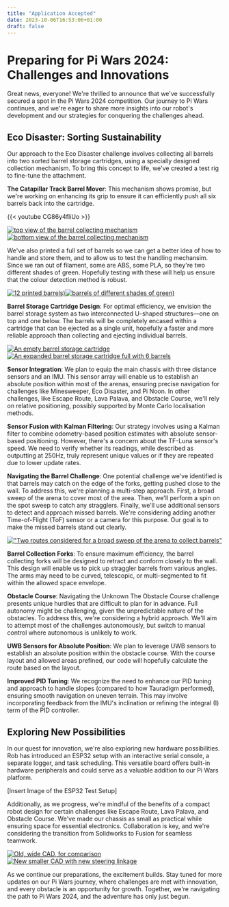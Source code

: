 ```yaml
---
title: "Application Accepted"
date: 2023-10-06T16:53:06+01:00
draft: false
---
```


# Preparing for Pi Wars 2024: Challenges and Innovations #
Great news, everyone! We're thrilled to announce that we've successfully secured a spot in the Pi Wars 2024 competition. Our journey to Pi Wars continues, and we're eager to share more insights into our robot's development and our strategies for conquering the challenges ahead.

## Eco Disaster: Sorting Sustainability ##
Our approach to the Eco Disaster challenge involves collecting all barrels into two sorted barrel storage cartridges, using a specially designed collection mechanism. To bring this concept to life, we've created a test rig to fine-tune the attachment.

**The Catapillar Track Barrel Mover**: This mechanism shows promise, but we're working on enhancing its grip to ensure it can efficiently push all six barrels back into the cartridge.

 {{< youtube CG86y4fIiUo >}}

[![top view of the barrel collecting mechanism](resized_top.jpg "top view of the barrel collecting mechanism")](top.jpg)[![bottom view of the barrel collecting mechanism](resized_bottom.jpg "bottom view of the barrel collecting mechanism")](bottom.jpg)

We've also printed a full set of barrels so we can get a better idea of how to handle and store them, and to allow us to test the handling mechansim. Since we ran out of filament, some are ABS, some PLA, so they're two different shades of green. Hopefully testing with these will help us ensure that the colour detection method is robust.

[![12 printed barrels)](resized_barrels.jpg "barrels")](barrels.jpg)[![barrels of different shades of green)](resized_different-greens.jpg "shades of green")](different-greens.jpg)


**Barrel Storage Cartridge Design**: For optimal efficiency, we envision the barrel storage system as two interconnected U-shaped structures—one on top and one below. The barrels will be completely encased within a cartridge that can be ejected as a single unit, hopefully a faster and more reliable approach than collecting and ejecting individual barrels.


[![An empty barrel storage cartridge](resized_emptyCartridge.PNG "empty barrel storage cartridge")](emptyCartridge.PNG)
[![An expanded barrel storage cartridge full with 6 barrels](resized_fullCartridge.PNG "expanded barrel storage cartridge full of barrels")](fullCartridge.PNG)

**Sensor Integration**: We plan to equip the main chassis with three distance sensors and an IMU. This sensor array will enable us to establish an absolute position within most of the arenas, ensuring precise navigation for challenges like Minesweeper, Eco Disaster, and Pi Noon. In other challenges, like Escape Route, Lava Palava, and Obstacle Course, we'll rely on relative positioning, possibly supported by Monte Carlo localisation methods.

**Sensor Fusion with Kalman Filtering**: Our strategy involves using a Kalman filter to combine odometry-based position estimates with absolute sensor-based positioning. However, there's a concern about the TF-Luna sensor's speed. We need to verify whether its readings, while described as outputting at 250Hz, truly represent unique values or if they are repeated due to lower update rates.

**Navigating the Barrel Challenge**: One potential challenge we've identified is that barrels may catch on the edge of the forks, getting pushed close to the wall. To address this, we're planning a multi-step approach. First, a broad sweep of the arena to cover most of the area. Then, we'll perform a spin on the spot sweep to catch any stragglers. Finally, we'll use additional sensors to detect and approach missed barrels. We're considering adding another Time-of-Flight (ToF) sensor or a camera for this purpose. Our goal is to make the missed barrels stand out clearly.

[!["Two routes considered for a broad sweep of the arena to collect barrels"](ecodisaster_routes.PNG "Two routes considered for a broad sweep of the arena to collect barrels")](ecodisaster_routes.PNG)

**Barrel Collection Forks**: To ensure maximum efficiency, the barrel collecting forks will be designed to retract and conform closely to the wall. This design will enable us to pick up straggler barrels from various angles. The arms may need to be curved, telescopic, or multi-segmented to fit within the allowed space envelope.

**Obstacle Course**: Navigating the Unknown
The Obstacle Course challenge presents unique hurdles that are difficult to plan for in advance. Full autonomy might be challenging, given the unpredictable nature of the obstacles. To address this, we're considering a hybrid approach. We'll aim to attempt most of the challenges autonomously, but switch to manual control where autonomous is unlikely to work.

**UWB Sensors for Absolute Position**: We plan to leverage UWB sensors to establish an absolute position within the obstacle course. With the course layout and allowed areas prefined, our code will hopefully calculate the route based on the layout.

**Improved PID Tuning**: We recognize the need to enhance our PID tuning and approach to handle slopes (compared to how Tauradigm performed), ensuring smooth navigation on uneven terrain. This may involve incorporating feedback from the IMU's inclination or refining the integral (I) term of the PID controller.

## Exploring New Possibilities ##
In our quest for innovation, we're also exploring new hardware possibilities. Rob has introduced an ESP32 setup with an interactive serial console, a separate logger, and task scheduling. This versatile board offers built-in hardware peripherals and could serve as a valuable addition to our Pi Wars platform.

[Insert Image of the ESP32 Test Setup]

Additionally, as we progress, we're mindful of the benefits of a compact robot design for certain challenges like Escape Route, Lava Palava, and Obstacle Course. We've made our chassis as small as practical while ensuring space for essential electronics. Collaboration is key, and we're considering the transition from Solidworks to  Fusion for seamless teamwork.

[![Old, wide CAD, for comparison](resized_CADAugust.PNG "Old, wide CAD, for comparison")](CADAugust.PNG)
[![New smaller CAD with new steering linkage](resized_CADoctober.PNG "New smaller CAD with new steering linkage")](CADoctober.PNG)

As we continue our preparations, the excitement builds. Stay tuned for more updates on our Pi Wars journey, where challenges are met with innovation, and every obstacle is an opportunity for growth. Together, we're navigating the path to Pi Wars 2024, and the adventure has only just begun.